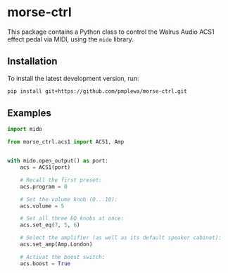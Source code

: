# morse-ctrl

This package contains a Python class to control the Walrus Audio ACS1 effect
pedal via MIDI, using the `mido` library.

## Installation

To install the latest development version, run:

```bash
pip install git+https://github.com/pmplewa/morse-ctrl.git
```

## Examples

```python
import mido

from morse_ctrl.acs1 import ACS1, Amp


with mido.open_output() as port:
    acs = ACS1(port)

    # Recall the first preset:
    acs.program = 0

    # Set the volume knob (0...10):
    acs.volume = 5

    # Set all three EQ knobs at once:
    acs.set_eq(7, 5, 6)

    # Select the amplifier (as well as its default speaker cabinet):
    acs.set_amp(Amp.London)

    # Activat the boost switch:
    acs.boost = True
```
